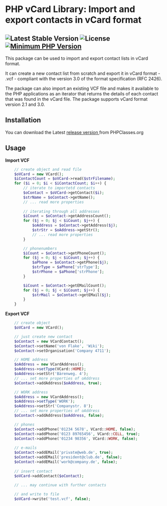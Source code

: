 # PHP vCard Library: Import and export contacts in vCard format

![Latest Stable Version](https://img.shields.io/badge/release-v1.0.2-brightgreen.svg) ![License](https://img.shields.io/packagist/l/gomoob/php-pushwoosh.svg) [![Minimum PHP Version](https://img.shields.io/badge/php-%3E%3D%207.4-8892BF.svg)](https://php.net/)
----------
This package can be used to import and export contact lists in vCard format.

It can create a new contact list from scratch and export it in vCard format - .vcf - compliant with the version 3.0 of the format specification (RFC 2426).

The package can also import an existing VCF file and makes it available to the PHP applications as an iterator that returns the details of each contact that was found in the vCard file. The package supports vCard format version 2.1 and 3.0.
## Installation   
You can download the  Latest [release version ](https://www.phpclasses.org/package/11545-PHP-Import-and-export-contact-lists-in-vCard-format.html) from PHPClasses.org


## Usage

**Import VCF**
```php
	// create object and read file
	$oVCard = new VCard();
	$iContactCount = $oVCard->read($strFilename);
	for ($i = 0; $i < $iContactCount; $i++) {
		// iterate to importetd contacts
		$oContact = $oVCard->getContact($i);
		$strName = $oContact->getName();
        // ... read more properties
        
		// iterating through all addresses
		$iCount = $oContact->getAddressCount();
		for ($j = 0; $j < $iCount; $j++) {
			$oAddress = $oContact->getAddress($j);
			$strStr = $oAddress->getStr();
            // ... read more properties
		}

		// phonenumbers
		$iCount = $oContact->getPhoneCount();
		for ($j = 0; $j < $iCount; $j++) {
			$aPhone = $oContact->getPhone($j);
			$strType = $aPhone['strType'];
            $strPhone = $aPhone['strPhone'];
		}

		$iCount = $oContact->getEMailCount();
		for ($j = 0; $j < $iCount; $j++) {
			$strMail = $oContact->getEMail($j);
		}
	}
```

**Export VCF**

```php
	// create object
	$oVCard = new VCard();

	// just create new contact
	$oContact = new VCardContact();
	$oContact->setName('von Flake', 'Wiki');
	$oContact->setOrganisation('Company 4711');

    // HOME address
	$oAddress = new VCardAddress();
	$oAddress->setType(VCard::HOME);
	$oAddress->setStr('Bärenweg. 4');
    // ... set more properties of oAddress
	$oContact->addAddress($oAddress, true);

    // WORK address
	$oAddress = new VCardAddress();
	$oAddress->setType('WORK');
	$oAddress->setStr('Companystr. 8');
    // ... set more properties of oAddress
	$oContact->addAddress($oAddress, false);

    // phones
	$oContact->addPhone('01234 5678', VCard::HOME, false);
	$oContact->addPhone('0123 89765456', VCard::CELL, true);
	$oContact->addPhone('01234 98356', VCard::WORK, false);
	
    // e-mails
	$oContact->addEMail('private@web.de', true);
	$oContact->addEMail('president@club.de', false);
	$oContact->addEMail('work@company.de', false);
	
	// insert contact
	$oVCard->addContact($oContact);
    
    // ... may continue with further contacts

	// and write to file
	$oVCard->write('test.vcf', false);    
```

